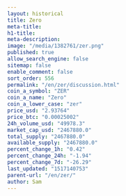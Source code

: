 ```yaml
---
layout: historical
title: Zero
meta-title: 
h1-title: 
meta-description: 
image: "/media/1382761/zer.png"
published: true
allow_search_engine: false
sitemap: false
enable_comment: false
sort_order: 556
permalink: "/en/zer/discussion.html"
coin_a_symbol: "ZER"
coin_a_name: "Zero"
coin_a_lower_case: "zer"
price_usd: "2.93764"
price_btc: "0.00025002"
24h_volume_usd: "49978.3"
market_cap_usd: "2467880.0"
total_supply: "2467880.0"
available_supply: "2467880.0"
percent_change_1h: "0.42"
percent_change_24h: "-1.94"
percent_change_7d: "-26.29"
last_updated: "1517140753"
parent-url: "/en/zer/"
author: Sam
---
```


